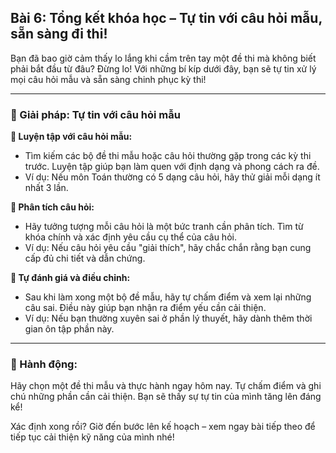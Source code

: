 ## Bài 6: Tổng kết khóa học – Tự tin với câu hỏi mẫu, sẵn sàng đi thi!

Bạn đã bao giờ cảm thấy lo lắng khi cầm trên tay một đề thi mà không biết phải bắt đầu từ đâu? Đừng lo! Với những bí kíp dưới đây, bạn sẽ tự tin xử lý mọi câu hỏi mẫu và sẵn sàng chinh phục kỳ thi!

---

### 📌 Giải pháp: Tự tin với câu hỏi mẫu

**🔹 Luyện tập với câu hỏi mẫu:**
- Tìm kiếm các bộ đề thi mẫu hoặc câu hỏi thường gặp trong các kỳ thi trước. Luyện tập giúp bạn làm quen với định dạng và phong cách ra đề.
- Ví dụ: Nếu môn Toán thường có 5 dạng câu hỏi, hãy thử giải mỗi dạng ít nhất 3 lần.

**🔹 Phân tích câu hỏi:**
- Hãy tưởng tượng mỗi câu hỏi là một bức tranh cần phân tích. Tìm từ khóa chính và xác định yêu cầu cụ thể của câu hỏi.
- Ví dụ: Nếu câu hỏi yêu cầu "giải thích", hãy chắc chắn rằng bạn cung cấp đủ chi tiết và dẫn chứng.

**🔹 Tự đánh giá và điều chỉnh:**
- Sau khi làm xong một bộ đề mẫu, hãy tự chấm điểm và xem lại những câu sai. Điều này giúp bạn nhận ra điểm yếu cần cải thiện.
- Ví dụ: Nếu bạn thường xuyên sai ở phần lý thuyết, hãy dành thêm thời gian ôn tập phần này.

---

### 🚀 Hành động:

Hãy chọn một đề thi mẫu và thực hành ngay hôm nay. Tự chấm điểm và ghi chú những phần cần cải thiện. Bạn sẽ thấy sự tự tin của mình tăng lên đáng kể!

Xác định xong rồi? Giờ đến bước lên kế hoạch – xem ngay bài tiếp theo để tiếp tục cải thiện kỹ năng của mình nhé!